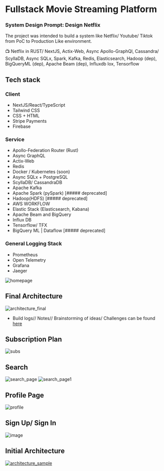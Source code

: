 # Fullstack Movie Streaming Platform
### System Design Prompt: Design Netflix 
The project was intended to build a system like Netflix/ Youtube/ Tiktok from PoC to Production Like environment. 

📺 Netflix in RUST/ NextJS, Actix-Web, Async Apollo-GraphQl, Cassandra/ ScyllaDB, Async SQLx, Spark, Kafka, Redis, Elasticsearch, Hadoop (dep), BigQueryML (dep), Apache Beam (dep), Influxdb Iox, Tensorflow

## Tech stack
### Client 
- NextJS/React/TypeScript
- Tailwind CSS
- CSS + HTML
- Stripe Payments
- Firebase
 ### Service 
- Apollo-Federation Router (Rust)
- Async GraphQL 
- Actix-Web
- Redis
- Docker / Kubernetes (soon)
- Async SQLx + PostgreSQL
- ScyllaDB/ CassandraDB 
- Apache Kafka
- Apache Spark (pySpark) [##### deprecated]
- Hadoop(HDFS) [##### deprecated] 
- AWS WORKFLOW
- Elastic Stack (Elasticsearch, Kabana)
- Apache Beam and BigQuery
- Influx DB
- Tensorflow/ TFX
- BigQuery ML | Dataflow [##### deprecated]
### General Logging Stack  
- Prometheus
- Open Telemetry
- Grafana
- Jaeger

![homepage](https://user-images.githubusercontent.com/85416532/180874040-20bc8939-52b6-458f-834a-70f9d19a7665.png)

## Final Architecture
![architecture_final](https://user-images.githubusercontent.com/85416532/180871640-580399e9-0070-42f5-8a29-5d4a2472ce53.png)
- Build logs// Notes// Brainstorming of ideas/ Challenges can be found [here](https://github.com/philipdaquin/Fullstack-Movie-Streaming-Platform/tree/main/Notes) 

## Subscription Plan
![subs](https://user-images.githubusercontent.com/85416532/180876809-a91f4bf6-9b67-4543-b06f-f95cfaafda96.png)

## Search 
![search_page](https://user-images.githubusercontent.com/85416532/180875454-17dbda3d-3b19-4b5b-a345-8b9f6759f5e9.png)
![search_page1](https://user-images.githubusercontent.com/85416532/180875600-920e40d6-a0ef-4067-8c0b-1622aac5c55a.png)

## Profile Page 
![profile](https://user-images.githubusercontent.com/85416532/180876453-70257407-efd9-4324-bd45-3a58d7c8ab39.png)

## Sign Up/ Sign In
![image](https://user-images.githubusercontent.com/85416532/180876561-79cacac6-338b-4036-9e3b-93a804bd9f5c.png)

## Initial Architecture 
[
![architecture_sample](https://user-images.githubusercontent.com/85416532/179338067-ba374ff4-2825-4bff-a4a7-a0ae83085366.png)
](url)


